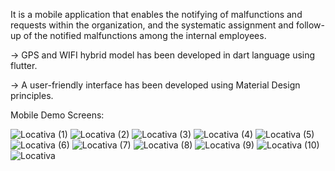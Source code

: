 It is a mobile application that enables the notifying of malfunctions and requests within the organization, and the systematic assignment and follow-up of the notified malfunctions among the internal employees.

->  GPS and WIFI hybrid model has been developed in dart language using flutter.

-> A user-friendly interface has been developed using Material Design principles.

Mobile Demo Screens:

![Locativa (1)](https://github.com/user-attachments/assets/bf7e79b4-5189-4a8c-890a-e4fbec41d9ee)
![Locativa (2)](https://github.com/user-attachments/assets/a63f412a-a7d7-4bb7-8af3-68cf36a152ab)
![Locativa (3)](https://github.com/user-attachments/assets/50e1c832-1862-4557-9533-bb88912e5cd6)
![Locativa (4)](https://github.com/user-attachments/assets/0615c3fc-36a1-42f7-af1c-e803fc1e57a8)
![Locativa (5)](https://github.com/user-attachments/assets/0796d109-e223-4f72-9856-e11b5db45ab9)
![Locativa (6)](https://github.com/user-attachments/assets/ddec4871-98d1-471e-bc2a-a15c0a8bc174)
![Locativa (7)](https://github.com/user-attachments/assets/2ca15623-82af-4347-a7e9-935653fc6037)
![Locativa (8)](https://github.com/user-attachments/assets/91ad8b4a-df7d-4a23-b02e-13e3ef88cdc6)
![Locativa (9)](https://github.com/user-attachments/assets/4f2848c8-80a8-4add-b822-055aebbf25f1)
![Locativa (10)](https://github.com/user-attachments/assets/8d9373be-4ab1-4624-b963-40e68915c625)
![Locativa](https://github.com/user-attachments/assets/458b26b6-7797-48a3-a5f9-6ccc20bed45d)
